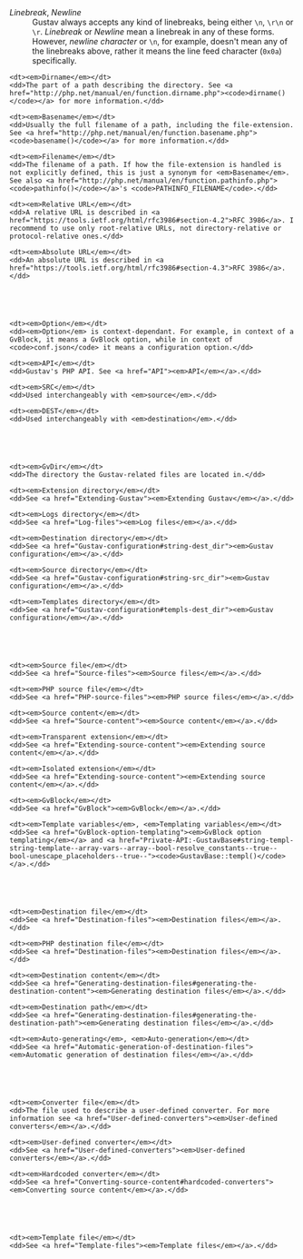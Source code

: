 <dl>
    <dt><em>Linebreak</em>, <em>Newline</em></dt>
    <dd>
        Gustav always accepts any kind of linebreaks, being either <code>\n</code>, <code>\r\n</code> or <code>\r</code>. <em>Linebreak</em> or <em>Newline</em> mean a linebreak in any of these forms.<br />
        However, <em>newline character</em> or <code>\n</code>, for example, doesn't mean any of the linebreaks above, rather it means the line feed character (<code>0x0a</code>) specifically.
    </dd>
    
    <dt><em>Dirname</em></dt>
    <dd>The part of a path describing the directory. See <a href="http://php.net/manual/en/function.dirname.php"><code>dirname()</code></a> for more information.</dd>
    
    <dt><em>Basename</em></dt>
    <dd>Usually the full filename of a path, including the file-extension. See <a href="http://php.net/manual/en/function.basename.php"><code>basename()</code></a> for more information.</dd>
    
    <dt><em>Filename</em></dt>
    <dd>The filename of a path. If how the file-extension is handled is not explicitly defined, this is just a synonym for <em>Basename</em>. See also <a href="http://php.net/manual/en/function.pathinfo.php"><code>pathinfo()</code></a>'s <code>PATHINFO_FILENAME</code>.</dd>
    
    <dt><em>Relative URL</em></dt>
    <dd>A relative URL is described in <a href="https://tools.ietf.org/html/rfc3986#section-4.2">RFC 3986</a>. I recommend to use only root-relative URLs, not directory-relative or protocol-relative ones.</dd>
    
    <dt><em>Absolute URL</em></dt>
    <dd>An absolute URL is described in <a href="https://tools.ietf.org/html/rfc3986#section-4.3">RFC 3986</a>.</dd>
    
    
    
    
    
    <dt><em>Option</em></dt>
    <dd><em>Option</em> is context-dependant. For example, in context of a GvBlock, it means a GvBlock option, while in context of <code>conf.json</code> it means a configuration option.</dd>
    
    <dt><em>API</em></dt>
    <dd>Gustav's PHP API. See <a href="API"><em>API</em></a>.</dd>
    
    <dt><em>SRC</em></dt>
    <dd>Used interchangeably with <em>source</em>.</dd>
    
    <dt><em>DEST</em></dt>
    <dd>Used interchangeably with <em>destination</em>.</dd>
    
    
    
    
    
    <dt><em>GvDir</em></dt>
    <dd>The directory the Gustav-related files are located in.</dd>
    
    <dt><em>Extension directory</em></dt>
    <dd>See <a href="Extending-Gustav"><em>Extending Gustav</em></a>.</dd>
    
    <dt><em>Logs directory</em></dt>
    <dd>See <a href="Log-files"><em>Log files</em></a>.</dd>
    
    <dt><em>Destination directory</em></dt>
    <dd>See <a href="Gustav-configuration#string-dest_dir"><em>Gustav configuration</em></a>.</dd>
    
    <dt><em>Source directory</em></dt>
    <dd>See <a href="Gustav-configuration#string-src_dir"><em>Gustav configuration</em></a>.</dd>
    
    <dt><em>Templates directory</em></dt>
    <dd>See <a href="Gustav-configuration#templs-dest_dir"><em>Gustav configuration</em></a>.</dd>
    
    
    
    
        
    <dt><em>Source file</em></dt>
    <dd>See <a href="Source-files"><em>Source files</em></a>.</dd>
    
    <dt><em>PHP source file</em></dt>
    <dd>See <a href="PHP-source-files"><em>PHP source files</em></a>.</dd>
    
    <dt><em>Source content</em></dt>
    <dd>See <a href="Source-content"><em>Source content</em></a>.</dd>
    
    <dt><em>Transparent extension</em></dt>
    <dd>See <a href="Extending-source-content"><em>Extending source content</em></a>.</dd>
    
    <dt><em>Isolated extension</em></dt>
    <dd>See <a href="Extending-source-content"><em>Extending source content</em></a>.</dd>
    
    <dt><em>GvBlock</em></dt>
    <dd>See <a href="GvBlock"><em>GvBlock</em></a>.</dd>
    
    <dt><em>Template variables</em>, <em>Templating variables</em></dt>
    <dd>See <a href="GvBlock-option-templating"><em>GvBlock option templating</em></a> and <a href="Private-API:-GustavBase#string-templ-string-template--array-vars--array--bool-resolve_constants--true--bool-unescape_placeholders--true--"><code>GustavBase::templ()</code></a>.</dd>
    
    
    
    
    
    <dt><em>Destination file</em></dt>
    <dd>See <a href="Destination-files"><em>Destination files</em></a>.</dd>
    
    <dt><em>PHP destination file</em></dt>
    <dd>See <a href="Destination-files"><em>Destination files</em></a>.</dd>
    
    <dt><em>Destination content</em></dt>
    <dd>See <a href="Generating-destination-files#generating-the-destination-content"><em>Generating destination files</em></a>.</dd>
    
    <dt><em>Destination path</em></dt>
    <dd>See <a href="Generating-destination-files#generating-the-destination-path"><em>Generating destination files</em></a>.</dd>
    
    <dt><em>Auto-generating</em>, <em>Auto-generation</em></dt>
    <dd>See <a href="Automatic-generation-of-destination-files"><em>Automatic generation of destination files</em></a>.</dd>
    
    
    
    
    
    <dt><em>Converter file</em></dt>
    <dd>The file used to describe a user-defined converter. For more information see <a href="User-defined-converters"><em>User-defined converters</em></a>.</dd>
    
    <dt><em>User-defined converter</em></dt>
    <dd>See <a href="User-defined-converters"><em>User-defined converters</em></a>.</dd>
    
    <dt><em>Hardcoded converter</em></dt>
    <dd>See <a href="Converting-source-content#hardcoded-converters"><em>Converting source content</em></a>.</dd>





    <dt><em>Template file</em></dt>
    <dd>See <a href="Template-files"><em>Template files</em></a>.</dd>
</dl>